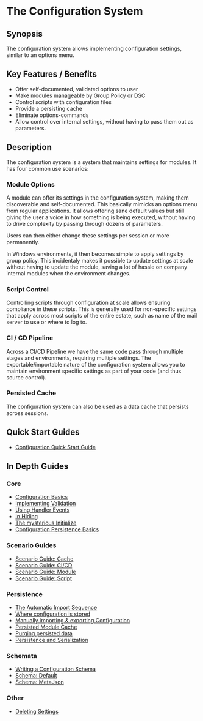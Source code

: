 ﻿---
sidebar_position: 1
---

# The Configuration System

## Synopsis

The configuration system allows implementing configuration settings, similar to an options menu.

## Key Features / Benefits

+ Offer self-documented, validated options to user
+ Make modules manageable by Group Policy or DSC
+ Control scripts with configuration files
+ Provide a persisting cache
+ Eliminate options-commands
+ Allow control over internal settings, without having to pass them out as parameters.

## Description

The configuration system is a system that maintains settings for modules.
It has four common use scenarios:

### Module Options

A module can offer its settings in the configuration system, making them discoverable and self-documented.
This basically mimicks an options menu from regular applications.
It allows offering sane default values but still giving the user a voice in how something is being executed, without having to drive complexity by passing through dozens of parameters.

Users can then either change these settings per session or more permanently.

In Windows environments, it then becomes simple to apply settings by group policy.
This incidentaly makes it possible to update settings at scale without having to update the module, saving a lot of hassle on company internal modules when the environment changes.

### Script Control

Controlling scripts through configuration at scale allows ensuring compliance in these scripts.
This is generally used for non-specific settings that apply across most scripts of the entire estate, such as name of the mail server to use or where to log to.

### CI / CD Pipeline

Across a CI/CD Pipeline we have the same code pass through multiple stages and environments, requiring multiple settings.
The exportable/importable nature of the configuration system allows you to maintain environment specific settings as part of your code (and thus source control).

### Persisted Cache

The configuration system can also be used as a data cache that persists across sessions.

## Quick Start Guides

+ [Configuration Quick Start Guide](../../quickstart/PSFramework/configuration.md)

## In Depth Guides

### Core

+ [Configuration Basics](Core/basics.md)
+ [Implementing Validation](Core/validation.md)
+ [Using Handler Events](Core/handler.md)
+ [In Hiding](Core/in-hiding.md)
+ [The mysterious Initialize](Core/initialize.md)
+ [Configuration Persistence Basics](Core/persistence-basics.md)

### Scenario Guides

+ [Scenario Guide: Cache](Scenarios/scenario-cache.md)
+ [Scenario Guide: CI/CD](Scenarios/scenario-ci-cd.md)
+ [Scenario Guide: Module](Scenarios/scenario-module.md)
+ [Scenario Guide: Script](Scenarios/scenario-script.md)

### Persistence

+ [The Automatic Import Sequence](Persistence/import.md)
+ [Where configuration is stored](Persistence/persistence-location.md)
+ [Manually importing & exporting Configuration](Persistence/persistence-manual-export-import.md)
+ [Persisted Module Cache](Persistence/persistence-module-cache.md)
+ [Purging persisted data](Persistence/persistence-purge.md)
+ [Persistence and Serialization](Persistence/persistence-serialization.md)

### Schemata

+ [Writing a Configuration Schema](Schemata/schema-writing.md)
+ [Schema: Default](Schemata/schema-default.md)
+ [Schema: MetaJson](Schemata/schema-metajson.md)

### Other

+ [Deleting Settings](Other/deleting-settings.md)

